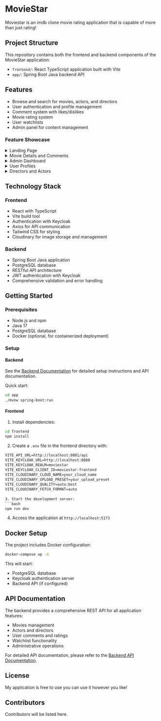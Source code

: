 # MovieStar

Moviestar is an imdb clone movie rating application that is capable of more than just rating!


## Project Structure

This repository contains both the frontend and backend components of the MovieStar application:

- `frontend/`: React TypeScript application built with Vite
- `app/`: Spring Boot Java backend API

## Features

- Browse and search for movies, actors, and directors
- User authentication and profile management
- Comment system with likes/dislikes
- Movie rating system
- User watchlists
- Admin panel for content management

### Feature Showcase

<details>
<summary>Landing Page</summary>

![Landing Page Showcase](./gifs/gif1.gif)
</details>

<details>
<summary>Movie Details and Comments</summary>

![Movie Details and Comments](./gifs/gif2.gif)
</details>

<details>
<summary>Admin Dashboard</summary>

![Admin Dashboard](./gifs/gif3.gif)
</details>

<details>
<summary>User Profiles</summary>

![User Profile Page](./gifs/gif4.gif)
</details>

<details>
<summary>Directors and Actors</summary>

![Directors and Actors](./gifs/gif5.gif)
</details>

## Technology Stack

### Frontend
- React with TypeScript
- Vite build tool
- Authentication with Keycloak
- Axios for API communication
- Tailwind CSS for styling
- Cloudinary for image storage and management

### Backend
- Spring Boot Java application
- PostgreSQL database
- RESTful API architecture
- JWT authentication with Keycloak
- Comprehensive validation and error handling

## Getting Started

### Prerequisites
- Node.js and npm
- Java 17
- PostgreSQL database
- Docker (optional, for containerized deployment)

### Setup

#### Backend

See the [Backend Documentation](./app/README.md) for detailed setup instructions and API documentation.

Quick start:
```bash
cd app
./mvnw spring-boot:run
```

#### Frontend

1. Install dependencies:
```bash
cd frontend
npm install
```

2. Create a `.env` file in the frontend directory with:
```
VITE_API_URL=http://localhost:8081/api
VITE_KEYCLOAK_URL=http://localhost:8080
VITE_KEYCLOAK_REALM=moviestar
VITE_KEYCLOAK_CLIENT_ID=moviestar-frontend
VITE_CLOUDINARY_CLOUD_NAME=your_cloud_name
VITE_CLOUDINARY_UPLOAD_PRESET=your_upload_preset
VITE_CLOUDINARY_QUALITY=auto:best
VITE_CLOUDINARY_FETCH_FORMAT=auto

3. Start the development server:
```bash
npm run dev
```

4. Access the application at `http://localhost:5173`

## Docker Setup

The project includes Docker configuration:

```bash
docker-compose up -d
```

This will start:
- PostgreSQL database
- Keycloak authentication server
- Backend API (if configured)

## API Documentation

The backend provides a comprehensive REST API for all application features:

- Movies management
- Actors and directors
- User comments and ratings
- Watchlist functionality
- Administrative operations

For detailed API documentation, please refer to the [Backend API Documentation](./app/README.md).

## License

My application is free to use you can use it however you like! 


## Contributors

Contributors will be listed here.